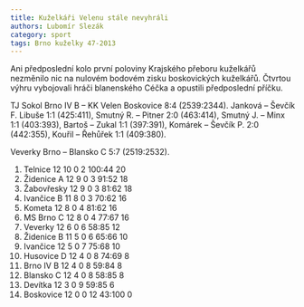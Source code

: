 ```yaml
---
title: Kuželkáři Velenu stále nevyhráli
authors: Lubomír Slezák
category: sport
tags: Brno kuželky 47-2013
---
```


Ani předposlední kolo první poloviny Krajského přeboru kuželkářů nezměnilo nic na nulovém bodovém zisku boskovických kuželkářů. Čtvrtou výhru vybojovali hráči blanenského Céčka a opustili předposlední příčku.

TJ Sokol Brno IV B – KK Velen Boskovice 8:4 (2539:2344). Janková – Ševčík F. Libuše 1:1 (425:411), Smutný R. – Pitner 2:0 (463:414), Smutný J. – Minx 1:1 (403:393), Bartoš – Zukal 1:1 (397:391), Komárek – Ševčík P. 2:0 (442:355), Kouřil – Řehůřek 1:1 (409:380).

Veverky Brno – Blansko C 5:7 (2519:2532). 

1. Telnice 12 10 0 2 100:44 20
2. Židenice A 12 9 0 3 91:52 18
3. Žabovřesky 12 9 0 3 81:62 18
4. Ivančice B 11 8 0 3 70:62 16
5. Kometa 12 8 0 4 81:62 16
6. MS Brno C 12 8 0 4 77:67 16
7. Veverky 12 6 0 6 58:85 12
8. Židenice B 11 5 0 6 65:66 10
9. Ivančice 12 5 0 7 75:68 10
10. Husovice D 12 4 0 8 74:69 8
11. Brno IV B 12 4 0 8 59:84 8
12. Blansko C 12 4 0 8 58:85 8
13. Devítka 12 3 0 9 59:85 6
14. Boskovice 12 0 0 12 43:100 0